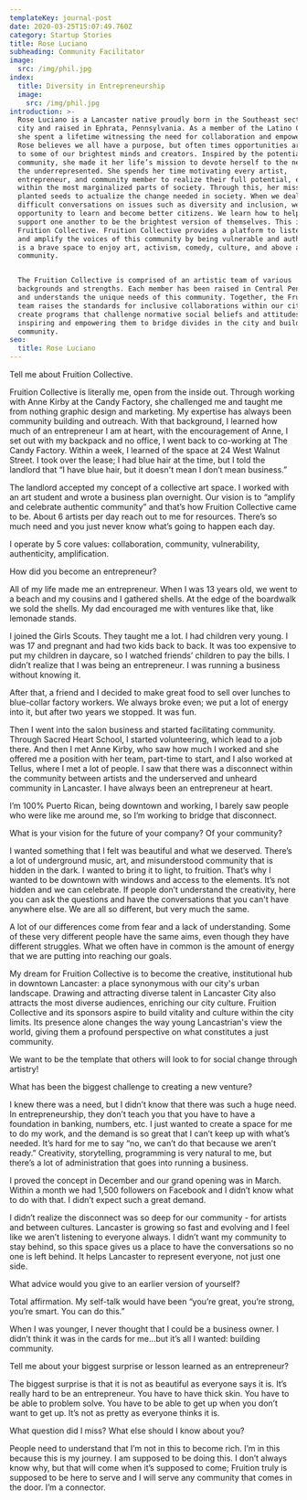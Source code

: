 ```yaml
---
templateKey: journal-post
date: 2020-03-25T15:07:49.760Z
category: Startup Stories
title: Rose Luciano
subheading: Community Facilitator
image:
  src: /img/phil.jpg
index:
  title: Diversity in Entrepreneurship
  image:
    src: /img/phil.jpg
introduction: >-
  Rose Luciano is a Lancaster native proudly born in the Southeast sector of the
  city and raised in Ephrata, Pennsylvania. As a member of the Latino Community,
  she spent a lifetime witnessing the need for collaboration and empowerment.
  Rose believes we all have a purpose, but often times opportunities are denied
  to some of our brightest minds and creators. Inspired by the potential in her
  community, she made it her life’s mission to devote herself to the needs of
  the underrepresented. She spends her time motivating every artist,
  entrepreneur, and community member to realize their full potential, even
  within the most marginalized parts of society. Through this, her mission has
  planted seeds to actualize the change needed in society. When we deal with the
  difficult conversations on issues such as diversity and inclusion, we have the
  opportunity to learn and become better citizens. We learn how to help and
  support one another to be the brightest version of themselves. This is
  Fruition Collective. Fruition Collective provides a platform to listen, learn,
  and amplify the voices of this community by being vulnerable and authentic. It
  is a brave space to enjoy art, activism, comedy, culture, and above all,
  community.


  The Fruition Collective is comprised of an artistic team of various
  backgrounds and strengths. Each member has been raised in Central Pennsylvania
  and understands the unique needs of this community. Together, the Fruition
  team raises the standards for inclusive collaborations within our city. They
  create programs that challenge normative social beliefs and attitudes;
  inspiring and empowering them to bridge divides in the city and build
  community.
seo:
  title: Rose Luciano
---
```

<!--StartFragment-->

Tell me about Fruition Collective.

Fruition Collective is literally me, open from the inside out. Through working with Anne Kirby at the Candy Factory, she challenged me and taught me from nothing graphic design and marketing. My expertise has always been community building and outreach. With that background, I learned how much of an entrepreneur I am at heart, with the encouragement of Anne, I set out with my backpack and no office, I went back to co-working at The Candy Factory. Within a week, I learned of the space at 24 West Walnut Street. I took over the lease; I had blue hair at the time, but I told the landlord that “I have blue hair, but it doesn't mean I don’t mean business.”

The landlord accepted my concept of a collective art space. I worked with an art student and wrote a business plan overnight. Our vision is to “amplify and celebrate authentic community” and that’s how Fruition Collective came to be. About 6 artists per day reach out to me for resources. There’s so much need and you just never know what’s going to happen each day.

I operate by 5 core values: collaboration, community, vulnerability, authenticity, amplification.

How did you become an entrepreneur?

All of my life made me an entrepreneur. When I was 13 years old, we went to a beach and my cousins and I gathered shells. At the edge of the boardwalk we sold the shells. My dad encouraged me with ventures like that, like lemonade stands.

I joined the Girls Scouts. They taught me a lot. I had children very young. I was 17 and pregnant and had two kids back to back. It was too expensive to put my children in daycare, so I watched friends’ children to pay the bills. I didn’t realize that I was being an entrepreneur. I was running a business without knowing it.

After that, a friend and I decided to make great food to sell over lunches to blue-collar factory workers. We always broke even; we put a lot of energy into it, but after two years we stopped. It was fun.

Then I went into the salon business and started facilitating community. Through Sacred Heart School, I started volunteering, which lead to a job there. And then I met Anne Kirby, who saw how much I worked and she offered me a position with her team, part-time to start, and I also worked at Tellus, where I met a lot of people. I saw that there was a disconnect within the community between artists and the underserved and unheard community in Lancaster. I have always been an entrepreneur at heart.

I’m 100% Puerto Rican, being downtown and working, I barely saw people who were like me around me, so I’m working to bridge that disconnect.

What is your vision for the future of your company? Of your community?

I wanted something that I felt was beautiful and what we deserved. There’s a lot of underground music, art, and misunderstood community that is hidden in the dark. I wanted to bring it to light, to fruition. That’s why I wanted to be downtown with windows and access to the elements. It’s not hidden and we can celebrate. If people don’t understand the creativity, here you can ask the questions and have the conversations that you can't have anywhere else. We are all so different, but very much the same.

A lot of our differences come from fear and a lack of understanding. Some of these very different people have the same aims, even though they have different struggles. What we often have in common is the amount of energy that we are putting into reaching our goals.

My dream for Fruition Collective is to become the creative, institutional hub in downtown Lancaster: a place synonymous with our city's urban landscape. Drawing and attracting diverse talent in Lancaster City also attracts the most diverse audiences, enriching our city culture. Fruition Collective and its sponsors aspire to build vitality and culture within the city limits. Its presence alone changes the way young Lancastrian's view the world, giving them a profound perspective on what constitutes a just community.

We want to be the template that others will look to for social change through artistry!

What has been the biggest challenge to creating a new venture?

I knew there was a need, but I didn’t know that there was such a huge need. In entrepreneurship, they don’t teach you that you have to have a foundation in banking, numbers, etc. I just wanted to create a space for me to do my work, and the demand is so great that I can’t keep up with what’s needed. It’s hard for me to say “no, we can’t do that because we aren’t ready.” Creativity, storytelling, programming is very natural to me, but there’s a lot of administration that goes into running a business.

I proved the concept in December and our grand opening was in March. Within a month we had 1,500 followers on Facebook and I didn’t know what to do with that. I didn’t expect such a great demand.

I didn’t realize the disconnect was so deep for our community - for artists and between cultures. Lancaster is growing so fast and evolving and I feel like we aren’t listening to everyone always. I didn’t want my community to stay behind, so this space gives us a place to have the conversations so no one is left behind. It helps Lancaster to represent everyone, not just one side.

What advice would you give to an earlier version of yourself?

Total affirmation. My self-talk would have been “you’re great, you’re strong, you’re smart. You can do this.”

When I was younger, I never thought that I could be a business owner. I didn’t think it was in the cards for me...but it’s all I wanted: building community.

Tell me about your biggest surprise or lesson learned as an entrepreneur?

The biggest surprise is that it is not as beautiful as everyone says it is. It’s really hard to be an entrepreneur. You have to have thick skin. You have to be able to problem solve. You have to be able to get up when you don’t want to get up. It’s not as pretty as everyone thinks it is.

What question did I miss? What else should I know about you?

People need to understand that I’m not in this to become rich. I’m in this because this is my journey. I am supposed to be doing this. I don’t always know why, but that will come when it’s supposed to come; Fruition truly is supposed to be here to serve and I will serve any community that comes in the door. I’m a connector.



<!--EndFragment-->

